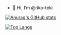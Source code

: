 - 👋 Hi, I’m @riko-teki

[![Anurag's GitHub stats](https://github-readme-stats.vercel.app/api?username=riko-teki)](https://github.com/anuraghazra/github-readme-stats)

[![Top Langs](https://github-readme-stats.vercel.app/api/top-langs/?username=riko-teki&exclude_repo=riko-teki,qmk_firmware,qmk_firmware_bmp,embedded_rust)](https://github.com/anuraghazra/github-readme-stats)


